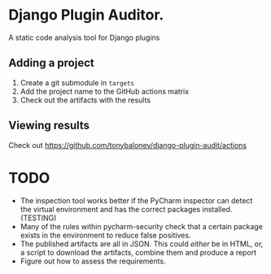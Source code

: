 # Django Plugin Auditor.

A static code analysis tool for Django plugins

## Adding a project

1. Create a git submodule in `targets`
2. Add the project name to the GitHub actions matrix
3. Check out the artifacts with the results

## Viewing results

Check out 
https://github.com/tonybaloney/django-plugin-audit/actions

# TODO

* The inspection tool works better if the PyCharm inspector can detect the virtual environment and has the correct packages installed. (TESTING)
* Many of the rules within pycharm-security check that a certain package exists in the environment to reduce false positives.
* The published artifacts are all in JSON. This could _either_ be in HTML, or, a script to download the artifacts, combine them and produce a report
* Figure out how to assess the requirements. 
